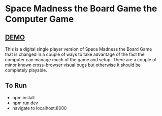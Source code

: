 # Space Madness the Board Game the Computer Game

## [DEMO](https://robertpage.github.io/space-madness/)

This is a digital single player version of Space Madness the Board Game that is changed in a couple of ways to take advantage of the fact the computer can manage much of the game and setup. There are a couple of minor known cross-browser visual bugs but otherwise it should be completely playable.

## To Run
- npm install
- npm run dev
- navigate to localhost:8000